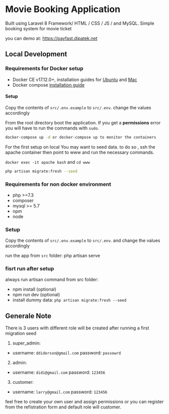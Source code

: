 # Movie Booking Application

Built using Laravel 8 Framework/ HTML / CSS / JS / and MySQL. Simple booking system for movie ticket

you can demo at: https://payfast.dipatek.net

## Local Development

### Requirements for Docker setup

- Docker CE v17.12.0+, installation guides for [Ubuntu](https://docs.docker.com/engine/installation/linux/docker-ce/ubuntu/) and [Mac](https://docs.docker.com/docker-for-mac/install/)
- Docker compose [installation guide](https://docs.docker.com/compose/install/)

#### Setup

Copy the contents of `src/.env.example` to `src/.env`. change the values accordingly

From the root directory boot the application. If you get a **permissions** error you will have to run the commands with `sudo`.

```sh
docker-compose up -d or docker-compose up to monitor the containers
```
For the first setup on local You may want to seed data. to do so , ssh the apache container then point to www and run the necessary commands.

`docker exec -it apache bash` and `cd www`

```sh
php artisan migrate:fresh --seed
```

### Requirements for non docker environment

- php >=7.3
- composer
- mysql >= 5.7
- npm
- node

### Setup 

Copy the contents of `src/.env.example` to `src/.env`. and change the values accordingly

run the app from `src` folder: php artisan serve 

### fisrt run after setup

always run artisan command from src folder:

- npm install (optional)
- npm run dev (optional)
- install dummy data: `php artisan migrate:fresh --seed`

## Generale Note

There is 3 users with different role will be created after running a first migration seed

1. super_admin: 
- username: `ddiderson@gmail.com` password: `passowrd`

2. admin: 
- username: `didi@gmail.com` password: `123456`

3. customer: 
- username: `larry@gmail.com` password: `123456`

feel free to create your own user and assign permissions or you can register from the refistration form and default role will customer.

